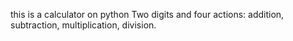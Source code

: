 this is a calculator on python
Two digits and
four actions: addition, subtraction,
multiplication, division.
